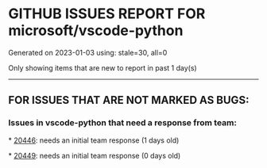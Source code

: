 
# GITHUB ISSUES REPORT FOR microsoft/vscode-python


Generated on 2023-01-03 using: stale=30, all=0


Only showing items that are new to report in past 1 day(s)


---

## FOR ISSUES THAT ARE NOT MARKED AS BUGS:


### Issues in vscode-python that need a response from team:


\* [20446](https://github.com/microsoft/vscode-python/issues/20446 "Install Command Line Developer Tools -pop up keeps appearing"): needs an initial team response (1 days old)

\* [20449](https://github.com/microsoft/vscode-python/issues/20449 "Option to disable execution of test discovery during active test run."): needs an initial team response (0 days old)

